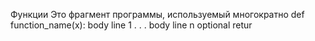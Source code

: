 Функции
Это фрагмент программы, используемый 
многократно
def function_name(x):
    body line 1
    . . .
    body line n
    optional retur